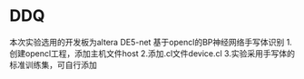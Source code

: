 # DDQ
本次实验选用的开发板为altera DE5-net
基于opencl的BP神经网络手写体识别
1.创建opencl工程，添加主机文件host
2.添加.cl文件device.cl
3.实验采用手写体的标准训练集，可自行添加
